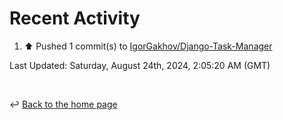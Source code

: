# Recent Activity

<!--RECENT_ACTIVITY:start-->
1. ⬆️ Pushed 1 commit(s) to [IgorGakhov/Django-Task-Manager](https://github.com/IgorGakhov/Django-Task-Manager)<br>
<!--RECENT_ACTIVITY:end-->

<!--RECENT_ACTIVITY:last_update-->
Last Updated: Saturday, August 24th, 2024, 2:05:20 AM (GMT)
<!--RECENT_ACTIVITY:last_update_end-->

<br>

↩️ [Back to the home page](/README.md)
